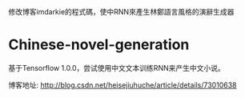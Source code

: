 修改博客imdarkie的程式碼，使中RNN來產生林鄭語言風格的演辭生成器



# Chinese-novel-generation

基于Tensorflow 1.0.0，尝试使用中文文本训练RNN来产生中文小说。

博客地址: http://blog.csdn.net/heisejiuhuche/article/details/73010638
